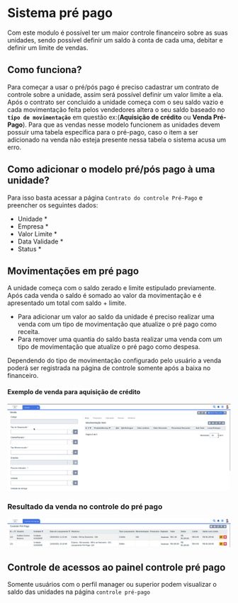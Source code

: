 # Sistema pré pago

Com este modulo é possível ter um maior controle financeiro sobre as suas unidades, sendo possível definir um saldo à conta de cada uma, debitar e definir um limite de vendas.

## Como funciona?

Para começar a usar o pré/pós pago é preciso cadastrar um contrato de controle sobre a unidade, assim será possível definir um valor limite a ela. Após o contrato ser concluido a unidade começa com o seu saldo vazio e cada movimentação feita pelos vendedores altera o seu saldo baseado no **`tipo de movimentação`** em questão ex:\(**Aquisição de crédito** ou **Venda Pré-Pago**\). Para que as vendas nesse modelo funcionem as unidades devem possuir uma tabela específica para o pré-pago, caso o item a ser adicionado na venda não esteja presente nessa tabela o sistema acusa um erro.

## Como adicionar o modelo pré/pós pago à uma unidade?

Para isso basta acessar a página `Contrato do controle Pré-Pago` e preencher os seguintes dados:

* Unidade \*
* Empresa \*
* Valor Limite \*
* Data Validade \*
* Status \*

## Movimentações em pré pago

A unidade começa com o saldo zerado e limite estipulado previamente. Após cada venda o saldo é somado ao valor da movimentação e é apresentado um total com saldo + limite.

* Para adicionar um valor ao saldo da unidade é preciso realizar uma venda com um tipo de movimentação que atualize o pré pago como receita.
* Para remover uma quantia do saldo basta realizar uma venda com um tipo de movimentação que atualize o pré pago como despesa.

Dependendo do tipo de movimentação configurado pelo usuário a venda poderá ser registrada na página de controle somente após a baixa no financeiro.

#### Exemplo de venda para aquisição de crédito

![](/ERP/assets/capturas-de-tela/venda-pre-pago.gif)

### Resultado da venda no controle do pré pago

![](/ERP/assets/capturas-de-tela/mudanca-pre-pago.png)

## Controle de acessos ao painel controle pré pago

Somente usuários com o perfil manager ou superior podem visualizar o saldo das unidades na página `controle pré-pago`

